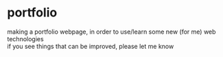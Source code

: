 # portfolio

making a portfolio webpage, in order to use/learn some new (for me) web technologies
<br>if you see things that can be improved, please let me know
